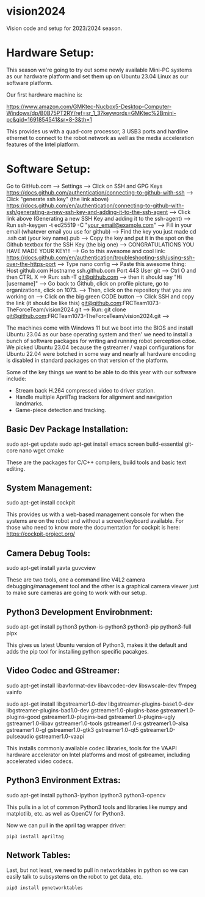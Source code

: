# vision2024
Vision code and setup for 2023/2024 season.

# Hardware Setup:

This season we're going to try out some newly available Mini-PC systems
as our hardware platform and set them up on Ubuntu 23.04 Linux as
our software platform.

Our first hardware machine is:

https://www.amazon.com/GMKtec-Nucbox5-Desktop-Computer-Windows/dp/B0B75PT2RY/ref=sr_1_3?keywords=GMKtec%2Bmini-pc&qid=1691854541&sr=8-3&th=1

This provides us with a quad-core processor, 3 USB3 ports and hardline
ethernet to connect to the robot network as well as the media
acceleration features of the Intel platform.


# Software Setup:

Go to GitHub.com
--> Settings
--> Click on SSH and GPG Keys
https://docs.github.com/authentication/connecting-to-github-with-ssh
--> Click "generate ssh key" (the link above)
https://docs.github.com/en/authentication/connecting-to-github-with-ssh/generating-a-new-ssh-key-and-adding-it-to-the-ssh-agent
--> Click link above (Generating a new SSH Key and adding it to the ssh-agent)
--> Run 
  ssh-keygen -t ed25519 -C "your_email@example.com"
--> Fill in your email (whatever email you use for github)
--> Find the key you just made 
  cd .ssh
  cat (your key name).pub
--> Copy the key and put it in the spot on the Github textbox for the SSH Key (the big one)
--> CONGRATULATIONS YOU HAVE MADE YOUR KEY!!!
--> Go to this awesome and cool link: 
https://docs.github.com/en/authentication/troubleshooting-ssh/using-ssh-over-the-https-port
--> Type
  nano config
--> Paste this awesome thing:
  Host github.com
    Hostname ssh.github.com
    Port 443
    User git
--> Ctrl O and then CTRL X
--> Run:
  ssh -T git@github.com
--> then it should say "Hi [username]"
--> Go back to Github, click on profile picture, go to organizations, click on 1073.
--> Then, click on the repository that you are working on
--> Click on the big green CODE button
--> Click SSH and copy the link (it should be like this)
git@github.com:FRCTeam1073-TheForceTeam/vision2024.git
--> Run:
  git clone git@github.com:FRCTeam1073-TheForceTeam/vision2024.git
-->

The machines come with Windows 11 but we boot into the BIOS and
install Ubuntu 23.04 as our base operating system and then' we need to
install a bunch of software packages for writing and running robot
perception cdoe. We picked Ubuntu 23.04 because the gstreamer / vaapi
configurations for Ubuntu 22.04 were botched in some way and nearly
all hardware encoding is disabled in standard packages on that version
of the platform.

Some of the key things we want to be able to do this year with our
software include:

  - Stream back H.264 compressed video to driver station.
  - Handle multiple AprilTag trackers for alignment and navigation landmarks.
  - Game-piece detection and tracking.

## Basic Dev Package Installation:

   sudo apt-get update
   sudo apt-get install emacs screen build-essential git-core nano wget cmake


These are the packages for C/C++ compilers, build tools and basic text editing.

## System Management:

   sudo apt-get install cockpit

This provides us with a web-based management console for when the
systems are on the robot and without a screen/keyboard available. For
those who need to know more the documentation for cockpit is here:
https://cockpit-project.org/


## Camera Debug Tools:

   sudo apt-get install yavta guvcview

These are two tools, one a command line V4L2 camera
debugging/management tool and the other is a graphical camera viewer
just to make sure cameras are going to work with our setup.

## Python3 Development Envirobnment:

   sudo apt-get install python3 python-is-python3 python3-pip python3-full pipx

This gives us latest Ubuntu version of Python3, makes it the default
and adds the pip tool for installing python specific pacakges.

## Video Codec and GStreamer:

   sudo apt-get install libavformat-dev libavcodec-dev libswscale-dev ffmpeg
   vainfo

   sudo apt-get install libgstreamer1.0-dev
   libgstreamer-plugins-base1.0-dev libgstreamer-plugins-bad1.0-dev
   gstreamer1.0-plugins-base gstreamer1.0-plugins-good
   gstreamer1.0-plugins-bad gstreamer1.0-plugins-ugly
   gstreamer1.0-libav gstreamer1.0-tools gstreamer1.0-x
   gstreamer1.0-alsa gstreamer1.0-gl gstreamer1.0-gtk3
   gstreamer1.0-qt5 gstreamer1.0-pulseaudio gstreamer1.0-vaapi


This installs commonly available codec libraries, tools for the VAAPI
hardware accelerator on Intel platforms and most of gstreamer,
including accelerated video codecs.

## Python3 Environment Extras:

   sudo apt-get install python3-ipython ipython3 python3-opencv

This pulls in a lot of common Python3 tools and libraries like numpy
and matplotlib, etc. as well as OpenCV for Python3.

Now we can pull in the april tag wrapper driver:

    pip3 install apriltag

## Network Tables:

Last, but not least, we need to pull in networktables in python so we
can easily talk to subsystems on the robot to get data, etc.

    pip3 install pynetworktables



